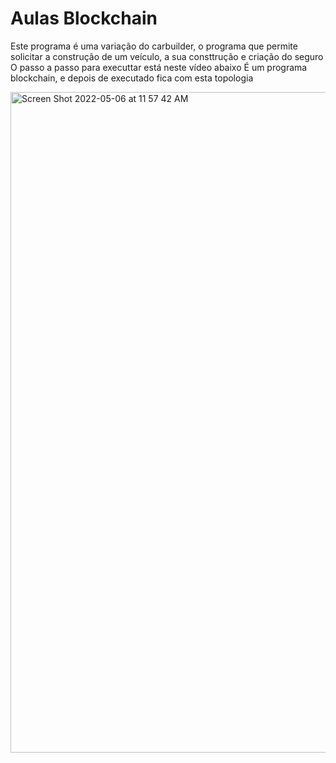 # Aulas Blockchain 


Este programa é uma variação do carbuilder, o programa que permite solicitar a construção de um veículo, a sua consttrução e criação do seguro
O passo a passo para executtar está neste vídeo abaixo
É um programa blockchain, e depois de executado fica com esta topologia

<img width="1057" alt="Screen Shot 2022-05-06 at 11 57 42 AM" src="passoapasso.mov">

